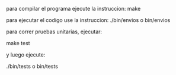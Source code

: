 para compilar el programa ejecute la instruccion: make

para ejecutar el codigo use la instruccion: ./bin/envios o bin/envios 


para correr pruebas unitarias, ejecutar:

make test

y luego ejecute:

./bin/tests o bin/tests